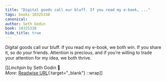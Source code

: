 ```yaml
---
title: "Digital goods call our bluff. If you read my e-book, ..."
tags: books-10325338
canonical: 
author: Seth Godin
book: 10325338
hide_title: true
---
```


Digital goods call our bluff. If you read my e-book, we both win. If you share it, so do your friends. Attention is precious, and if you’re willing to trade your attention for my idea, we both thrive.


[[<cite>_Linchpin_</cite> by Seth Godin 📕<br>
_More_: [Readwise URL](https://readwise.io/open/210672362){:target="_blank"}
::wrap]]